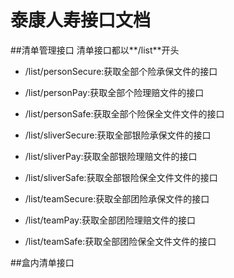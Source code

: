 # 泰康人寿接口文档
##清单管理接口
清单接口都以**/list**开头
* /list/personSecure:获取全部个险承保文件的接口
* /list/personPay:获取全部个险理赔文件的接口
* /list/personSafe:获取全部个险保全文件文件的接口  

* /list/sliverSecure:获取全部银险承保文件的接口
* /list/sliverPay:获取全部银险理赔文件的接口
* /list/sliverSafe:获取全部银险保全文件文件的接口  

* /list/teamSecure:获取全部团险承保文件的接口
* /list/teamPay:获取全部团险理赔文件的接口
* /list/teamSafe:获取全部团险保全文件文件的接口  

##盒内清单接口
